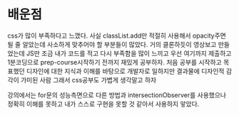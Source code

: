 # 배운점

css가 많이 부족하다고 느꼈다. 사실 classList.add만 적절히 사용해서 opacity주면 될 줄 알았는데 사소하게 맞추어야 할 부분들이 많았다.
거의 클론하듯이 영상보고 만들었는데 JS만 조금 내가 코드를 적고
다시 부족함을 많이 느끼고
우선 여기까지 제출하고 1분코딩으로 prep-course시작하기 전까지 재밌게 공부하자.
처음 공부를 시작하고 목표했던 디자인에 대한 지식과 이해를 바탕으로 개발자로 일하지만 결과물에 디자인적 감각이 가미된 사람
그래서 css공부도 가볍게 생각말고 하자

강의에서는 for문의 성능측면으로 다른 방법과 intersectionObserver를 사용했으나
정확히 이해를 못하고 내가 스스로 구현을 못할 것 같아서 사용하지 앟았다.
